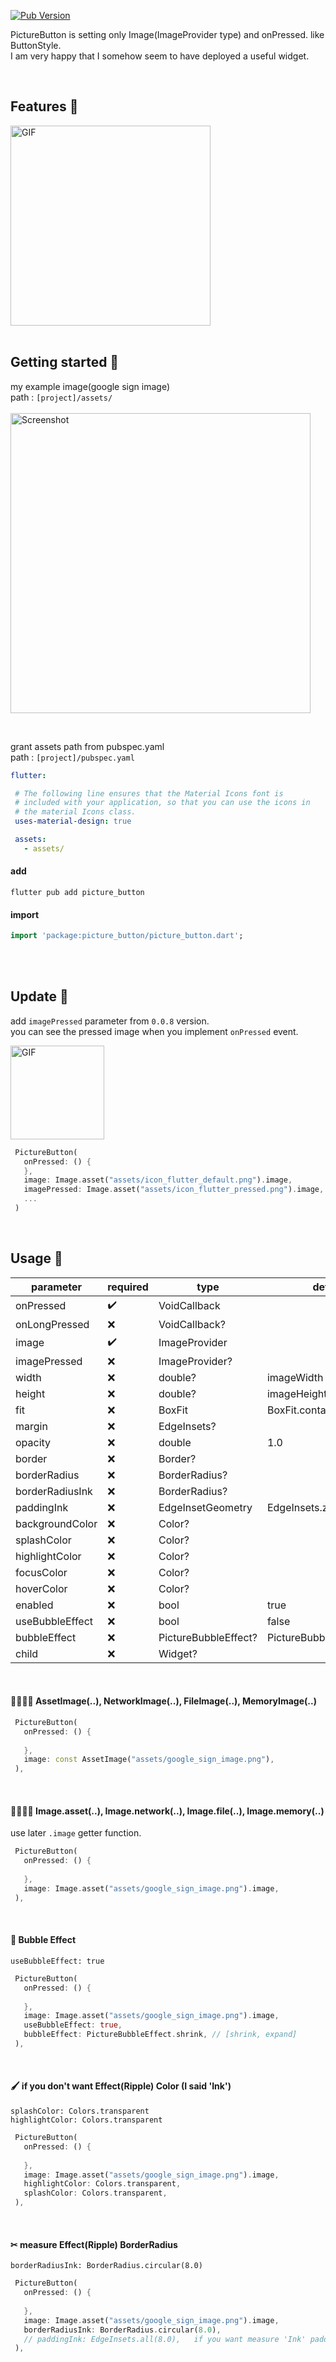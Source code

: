 <!--
This README describes the package. If you publish this package to pub.dev,
this README's contents appear on the landing page for your package.

For information about how to write a good package README, see the guide for
[writing package pages](https://dart.dev/guides/libraries/writing-package-pages).

For general information about developing packages, see the Dart guide for
[creating packages](https://dart.dev/guides/libraries/create-library-packages)
and the Flutter guide for
[developing packages and plugins](https://flutter.dev/developing-packages).
-->
[![Pub Version](https://img.shields.io/pub/v/picture_button?color=blue)](https://pub.dev/packages/picture_button)

PictureButton is setting only Image(ImageProvider type) and onPressed. like ButtonStyle. <br/>
I am very happy that I somehow seem to have deployed a useful widget.

<br/>

## Features 🍜

<img src="https://github.com/user-attachments/assets/345ed222-5e38-4149-ab01-5905fa0c12f2" alt="GIF" width="320">

<br/>
<br/>

## Getting started 🌱

my example image(google sign image) <br/>
path : `[project]/assets/` <br/> <br/>
<img src="https://github.com/user-attachments/assets/1c70006a-ee4c-4da3-9f58-b99d15865169" alt="Screenshot" width="480">

<br/>

 grant assets path from pubspec.yaml <br/>
 path : `[project]/pubspec.yaml` <br/> 
 ```yaml
flutter:

  # The following line ensures that the Material Icons font is
  # included with your application, so that you can use the icons in
  # the material Icons class.
  uses-material-design: true

  assets:
    - assets/
```

#### add
```text
flutter pub add picture_button
```

#### import
```dart
import 'package:picture_button/picture_button.dart';
```

<br/>
<br/>

## Update 🍭

add `imagePressed` parameter from `0.0.8` version. <br/>
you can see the pressed image when you implement `onPressed` event.

<img src="https://github.com/user-attachments/assets/55ddb2bb-6584-43e0-be9c-deedeb7ccd75" alt="GIF" width="150" />


```dart
 PictureButton(
   onPressed: () {
   },
   image: Image.asset("assets/icon_flutter_default.png").image,
   imagePressed: Image.asset("assets/icon_flutter_pressed.png").image,
   ...
 )
```

<br/>

## Usage 🚀

| parameter       | required            | type                 | default                    |
|-----------------|---------------------|----------------------|----------------------------|
| onPressed       | :heavy_check_mark:  | VoidCallback         |                            |
| onLongPressed   | :x:                 | VoidCallback?        |                            |
| image           | :heavy_check_mark:  | ImageProvider        |                            |
| imagePressed    | :x:                 | ImageProvider?       |                            |
| width           | :x:                 | double?              | imageWidth                 |
| height          | :x:                 | double?              | imageHeight                |
| fit             | :x:                 | BoxFit               | BoxFit.contain             |
| margin          | :x:                 | EdgeInsets?          |                            |
| opacity         | :x:                 | double               | 1.0                        |
| border          | :x:                 | Border?              |                            |
| borderRadius    | :x:                 | BorderRadius?        |                            |
| borderRadiusInk | :x:                 | BorderRadius?        |                            |
| paddingInk      | :x:                 | EdgeInsetGeometry    | EdgeInsets.zero            |
| backgroundColor | :x:                 | Color?               |                            |
| splashColor     | :x:                 | Color?               |                            |
| highlightColor  | :x:                 | Color?               |                            |
| focusColor      | :x:                 | Color?               |                            |
| hoverColor      | :x:                 | Color?               |                            |
| enabled         | :x:                 | bool                 | true                       |
| useBubbleEffect | :x:                 | bool                 | false                      |
| bubbleEffect    | :x:                 | PictureBubbleEffect? | PictureBubbleEffect.shrink | 
| child           | :x:                 | Widget?              |                            |

<br/>

#### 👨‍👩‍👧‍👦 AssetImage(..), NetworkImage(..), FileImage(..), MemoryImage(..)

```dart
 PictureButton(
   onPressed: () {
     
   },
   image: const AssetImage("assets/google_sign_image.png"),
 ),
```
<br/>

#### 👨‍👨‍👧‍👦 Image.asset(..), Image.network(..), Image.file(..), Image.memory(..)
use later `.image` getter function.


```dart
 PictureButton(
   onPressed: () {
     
   },
   image: Image.asset("assets/google_sign_image.png").image,
 ),
```
<br/>

#### 🛀 Bubble Effect
`useBubbleEffect: true`
```dart
 PictureButton(
   onPressed: () {
     
   },
   image: Image.asset("assets/google_sign_image.png").image,
   useBubbleEffect: true,
   bubbleEffect: PictureBubbleEffect.shrink, // [shrink, expand]
 ),
```

<br/>

#### 🖌 if you don't want Effect(Ripple) Color (I said 'Ink')
`splashColor: Colors.transparent` <br/>
`highlightColor: Colors.transparent` <br/>
```dart
 PictureButton(
   onPressed: () {
     
   },
   image: Image.asset("assets/google_sign_image.png").image,
   highlightColor: Colors.transparent,
   splashColor: Colors.transparent,
 ),
```

<br/>

#### ✂ measure Effect(Ripple) BorderRadius
`borderRadiusInk: BorderRadius.circular(8.0)`
```dart
 PictureButton(
   onPressed: () {
     
   },
   image: Image.asset("assets/google_sign_image.png").image,
   borderRadiusInk: BorderRadius.circular(8.0),
   // paddingInk: EdgeInsets.all(8.0),   if you want measure 'Ink' padding.
 ),
```
